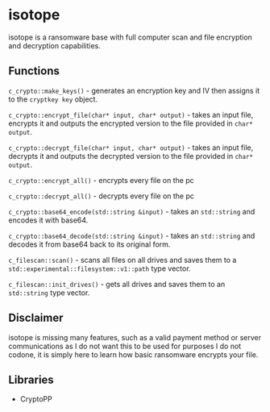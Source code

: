 # isotope
isotope is a ransomware base with full computer scan and file encryption and decryption capabilities.

## Functions
`c_crypto::make_keys()` - generates an encryption key and IV then assigns it to the `cryptkey key` object. <br>

`c_crypto::encrypt_file(char* input, char* output)` - takes an input file, encrypts it and outputs the encrypted version to the file provided in `char* output`. <br>

`c_crypto::decrypt_file(char* input, char* output)` - takes an input file, decrypts it and outputs the decrypted version to the file provided in `char* output`. <br>

`c_crypto::encrypt_all()` - encrypts every file on the pc

`c_crypto::decrypt_all()` - decrypts every file on the pc

`c_crypto::base64_encode(std::string &input)` - takes an `std::string` and encodes it with base64. <br>

`c_crypto::base64_decode(std::string &input)` - takes an `std::string` and decodes it from base64 back to its original form. <br>

`c_filescan::scan()` - scans all files on all drives and saves them to a `std::experimental::filesystem::v1::path` type vector.<br>

`c_filescan::init_drives()` - gets all drives and saves them to an `std::string` type vector.<br>

## Disclaimer
isotope is missing many features, such as a valid payment method or server communications as I do not want this to be used for purposes I do not codone, it is simply here to learn how basic ransomware encrypts your file.

## Libraries
<ul>
  <li>CryptoPP</li>
</ul>
